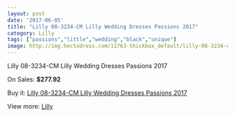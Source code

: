 ```yaml
---
layout: post
date: '2017-06-05'
title: "Lilly 08-3234-CM Lilly Wedding Dresses Passions 2017"
category: Lilly
tags: ["passions","little","wedding","black","unique"]
image: http://img.hectodress.com/11763-thickbox_default/lilly-08-3234-cm-lilly-wedding-dresses-passions-2013.jpg
---
```

Lilly 08-3234-CM Lilly Wedding Dresses Passions 2017

On Sales: **$277.92**
<a href="https://www.hectodress.com/lilly/5786-lilly-08-3234-cm-lilly-wedding-dresses-passions-2013.html"><amp-img layout="responsive" width="600" height="600" src="//img.hectodress.com/11763-thickbox_default/lilly-08-3234-cm-lilly-wedding-dresses-passions-2013.jpg" alt="Lilly 08-3234-CM Lilly Wedding Dresses Passions 2017 0" /></a>
<a href="https://www.hectodress.com/lilly/5786-lilly-08-3234-cm-lilly-wedding-dresses-passions-2013.html"><amp-img layout="responsive" width="600" height="600" src="//img.hectodress.com/11764-thickbox_default/lilly-08-3234-cm-lilly-wedding-dresses-passions-2013.jpg" alt="Lilly 08-3234-CM Lilly Wedding Dresses Passions 2017 1" /></a>

Buy it: [Lilly 08-3234-CM Lilly Wedding Dresses Passions 2017](https://www.hectodress.com/lilly/5786-lilly-08-3234-cm-lilly-wedding-dresses-passions-2013.html "Lilly 08-3234-CM Lilly Wedding Dresses Passions 2017")

View more: [Lilly](https://www.hectodress.com/99-lilly "Lilly")